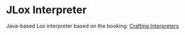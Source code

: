 # JLox Interpreter
Java-based Lox interpreter based on the booking: [Crafting Interpreters](https://craftinginterpreters.com/)
